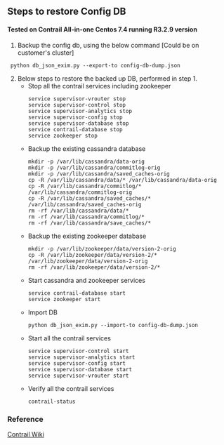## Steps to restore Config DB 
#### Tested on Contrail All-in-one Centos 7.4 running R3.2.9 version

1. Backup the config db, using the below command [Could be on customer's cluster]
```
 python db_json_exim.py --export-to config-db-dump.json
```
2. Below steps to restore the backed up DB, performed in step 1.
    -   Stop all the contrail services including zookeeper
        ```
        service supervisor-vrouter stop
        service supervisor-control stop
        service supervisor-analytics stop
        service supervisor-config stop
        service supervisor-database stop
        service contrail-database stop
        service zookeeper stop
        ```
    -   Backup the existing cassandra database
        ```
        mkdir -p /var/lib/cassandra/data-orig
        mkdir -p /var/lib/cassandra/commitlog-orig
        mkdir -p /var/lib/cassandra/saved_caches-orig
        cp -R /var/lib/cassandra/data/* /var/lib/cassandra/data-orig
        cp -R /var/lib/cassandra/commitlog/* /var/lib/cassandra/commitlog-orig
        cp -R /var/lib/cassandra/saved_caches/* /var/lib/cassandra/saved_caches-orig
        rm -rf /var/lib/cassandra/data/*
        rm -rf /var/lib/cassandra/commitlog/*
        rm -rf /var/lib/cassandra/save_caches/*        
        ```
    -   Backup the existing zookeeper database
        ```
        mkdir -p /var/lib/zookeeper/data/version-2-orig
        cp -R /var/lib/zookeeper/data/version-2/* /var/lib/zookeeper/data/version-2-orig
        rm -rf /var/lib/zookeeper/data/version-2/*
        ```
    -   Start cassandra and zookeeper services
        ```
        service contrail-database start
        service zookeeper start
        ```
    -   Import DB
        ```
        python db_json_exim.py --import-to config-db-dump.json
        ```
    -   Start all the contrail services
        ```
        service supervisor-control start
        service supervisor-analytics start
        service supervisor-config start
        service supervisor-database start
        service supervisor-vrouter start
        ```
    -   Verify all the contrail services
        ```
        contrail-status
        ```
    
### Reference 
[Contrail Wiki](https://github.com/Juniper/contrail-controller/wiki/Backing-up-contrail-configuration-in-json-format)
